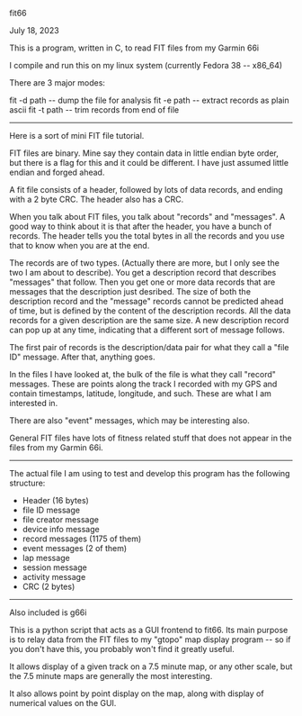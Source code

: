 fit66

July 18, 2023

This is a program, written in C,
to read FIT files from my Garmin 66i

I compile and run this on my linux system
(currently Fedora 38 -- x86_64)

There are 3 major modes:

fit -d path -- dump the file for analysis
fit -e path -- extract records as plain ascii
fit -t path -- trim records from end of file

---------------------

Here is a sort of mini FIT file tutorial.

FIT files are binary.  Mine say they contain data in little endian
byte order, but there is a flag for this and it could be different.
I have just assumed little endian and forged ahead.

A fit file consists of a header, followed by lots of data records,
and ending with a 2 byte CRC.  The header also has a CRC.

When you talk about FIT files, you talk about "records"
and "messages".  A good way to think about it is that after
the header, you have a bunch of records.  The header tells you
the total bytes in all the records and you use that to know
when you are at the end.

The records are of two types.
(Actually there are more, but I only see the two I am about to describe).
You get a description record that describes "messages" that follow.
Then you get one or more data records that are messages that the
description just desribed.  The size of both the description record
and the "message" records cannot be predicted ahead of time, but
is defined by the content of the description records.
All the data records for a given description are the same size.
A new description record can pop up at any time, indicating that
a different sort of message follows.

The first pair of records is the description/data pair for what they
call a "file ID" message.  After that, anything goes.

In the files I have looked at, the bulk of the file is what they call
"record" messages.  These are points along the track I recorded with
my GPS and contain timestamps, latitude, longitude, and such.
These are what I am interested in.

There are also "event" messages, which may be interesting also.

General FIT files have lots of fitness related stuff that does not
appear in the files from my Garmin 66i.

---------------------

The actual file I am using to test and develop this program has
the following structure:

- Header (16 bytes)
- file ID message
- file creator message
- device info message
- record messages (1175 of them)
- event messages (2 of them)
- lap message
- session message
- activity message
- CRC (2 bytes)

---------------------

Also included is g66i

This is a python script that acts as a GUI frontend to fit66.
Its main purpose is to relay data from the FIT files to my
"gtopo" map display program -- so if you don't have this, you
probably won't find it greatly useful.

It allows display of a given track on a 7.5 minute map, or any other scale,
but the 7.5 minute maps are generally the most interesting.

It also allows point by point display on the map, along with display
of numerical values on the GUI.


